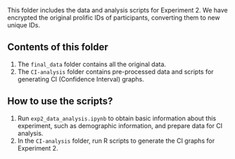 This folder includes the data and analysis scripts for Experiment 2. We have encrypted the original prolific IDs of participants, converting them to new unique IDs.

## Contents of this folder

1. The `final_data` folder contains all the original data.
2. The `CI-analysis` folder contains pre-processed data and scripts for generating CI (Confidence Interval) graphs.

## How to use the scripts?

1. Run `exp2_data_analysis.ipynb` to obtain basic information about this experiment, such as demographic information, and prepare data for CI analysis.
2. In the `CI-analysis` folder, run R scripts to generate the CI graphs for Experiment 2.